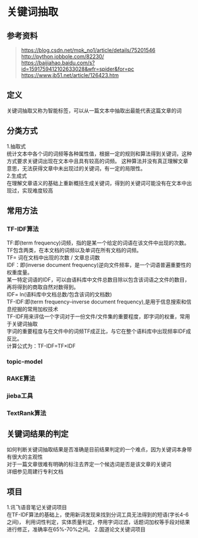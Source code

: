 # 关键词抽取

## 参考资料
> https://blog.csdn.net/mpk_no1/article/details/75201546  
> http://python.jobbole.com/82230/  
> https://baijiahao.baidu.com/s?id=1591759412102633028&wfr=spider&for=pc  
> https://www.jb51.net/article/126423.htm

## 定义
关键词抽取又称为智能标签，可以从一篇文本中抽取出最能代表这篇文章的词  

## 分类方式
1.抽取式  
统计文本中各个词的词频等各种属性值，根据一定的规则和算法得到关键词，这种方式要求关键词出现在文本中且具有较高的词频。
这种算法并没有真正理解文章意思，无法获得文章中未出现过的关键词，有一定的局限性。  
2.生成式  
在理解文章语义的基础上重新概括生成关键词，得到的关键词可能没有在文本中出现过，实现难度较高  

## 常用方法

### TF-IDF算法
TF:即(term frequency)词频，指的是某一个给定的词语在该文件中出现的次数。  
TF包含两类，在本文档的词频以及单词在所有文档的词频。  
TF= 词在文档中出现的次数 / 文章总词数  
IDF：即(inverse document frequency)逆向文件频率，是一个词语普遍重要性的权重度量。  
某一特定词语的IDF，可以由语料库中文件总数目除以包含该词语之文件的数目，再将得到的商取自然对数得到。  
IDF= ln(语料库中文档总数/包含该词的文档数)  
TF-IDF:即(term frequency–inverse document frequency),是用于信息搜索和信息挖掘的常用加权技术  
TF-IDF用来评估一个字词对于一份文件/文件集的重要程度，即字词的权重，常用于关键词抽取  
字词的重要程度与在文件中的词频TF成正比，与它在整个语料库中出现频率IDF成反比。  
计算公式为：TF-IDF=TF×IDF  

### topic-model

### RAKE算法

### jieba工具

### TextRank算法

## 关键词结果的判定
如何判断关键词抽取结果是否准确是目前结果判定的一个难点，因为关键词本身带有很大的主观性  
对于一篇文章很难有明确的标注去界定一个候选词是否是该文章的关键词  
详细参见周建行专利文档  

## 项目
1.讯飞语音笔记关键词项目  
在TF-IDF算法的基础上，使用新词发现来找到分词工具无法得到的短语(字长4-6之间)，
利用词性判定，实体质量判定，停用字词过滤，话题词加权等手段对结果进行修正，准确率在65%-70%之间。
2.国道论文关键词项目  
